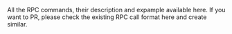 All the RPC commands, their description and expample available here. If you want to PR, please check the existing RPC call format here and create similar.
